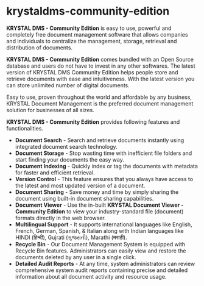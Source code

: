# krystaldms-community-edition
**KRYSTAL DMS - Community Edition** is easy to use, powerful and completely free document management software that allows companies and individuals to centralize the management, storage, retrieval and distribution of documents.

**KRYSTAL DMS - Community Edition** comes bundled with an Open Source database and users do not have to invest in any other softwares. The latest version of KRYSTAL DMS Community Edition helps people store and retrieve documents with ease and intuitiveness. With the latest version you can store unlimited number of digital documents.

Easy to use, proven throughout the world and affordable by any business, KRYSTAL Document Management is the preferred document management solution for businesses of all sizes.

**KRYSTAL DMS - Community Edition** provides following features and functionalities.

* **Document Search** - Search and retrieve documents instantly using integrated document search technology.
* **Document Storage** - Stop wasting time with inefficient file folders and start finding your documents the easy way.
* **Document Indexing** - Quickly index or tag the documents with metadata for faster and efficient retrieval.
* **Version Control** - This feature ensures that you always have access to the latest and most updated version of a document.
* **Document Sharing** - Save money and time by simply sharing the document using built-in document sharing capabilities.
* **Document Viewer** - Use the in-built **KRYSTAL Document Viewer - Community Edition** to view your industry-standard file (document) formats directly in the web browser.
* **Multilingual Support** - It supports international languages like English, French, German, Spanish, & Italian along with Indian languages like HINDI (हिन्दी), Gujrati (ગુજરાતી), Marathi (मराठी).
* **Recycle Bin** - Our Document Management System is equipped with Recycle Bin features. Administrators can easily view and restore the documents deleted by any user in a single click.
* **Detailed Audit Reports** - At any time, system administrators can review comprehensive system audit reports containing precise and detailed information about all document activity and resource usage.

